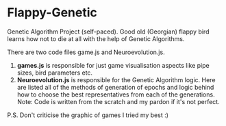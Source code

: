 # Flappy-Genetic
Genetic Algorithm Project (self-paced). Good old (Georgian) flappy bird learns how not to die at all with the help of Genetic Algorithms.


There are two code files game.js and Neuroevolution.js.

1. **games.js** is responsible for just game visualisation aspects like pipe sizes, bird parameters etc.
2. **Neuroevolution.js** is responsible for the Genetic Algorithm logic. Here are listed all of the methods of generation of epochs and logic behind how to choose the best representatives from each of the generations. Note: Code is written from the scratch and my pardon if it's not perfect.

P.S. Don't criticise the graphic of games I tried my best :)

